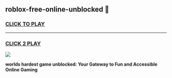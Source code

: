 
## roblox-free-online-unblocked 👋
<h3>
<a href="https://premium.freeplayer.one?title=roblox-free-online-unblocked&ref=14F">CLICK TO PLAY</a></h3>
<hr>

<h3>
<a href="https://premium.freeplayer.one?title=roblox-free-online-unblocked&ref=14F">CLICK 2 PLAY</a>
  
</h3>

<a href="https://premium.freeplayer.one?title=roblox-free-online-unblocked&ref=12F/"><img src="https://clearcache.store/games.png"></a>


**worlds hardest game unblocked: Your Gateway to Fun and Accessible Online Gaming**

